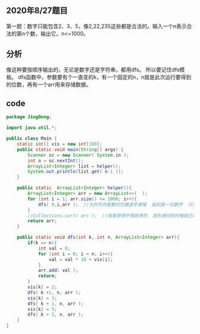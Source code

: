 ## 2020年8/27题目
第一题：数字只能包含2、3、5，像2,22,235这些都是合法的。输入一个n表示合法的第n个数，输出它。n<=1000。
## 分析
像这种要按顺序输出的，无论是数字还是字符串，都用dfs。 所以要记住dfs模板。 
dfs函数中，参数要有个一直变的k，有一个固定的n，n就是此次运行要得到的位数，再有一个arr用来存储数据。
## code
```java
package JingDong;

import java.util.*;

public class Main {
    static int[] vis = new int[100];
    public static void main(String[] args) {
        Scanner sc = new Scanner( System.in );
        int n = sc.nextInt();
        ArrayList<Integer> list = helper();
        System.out.println(list.get( n-1 ));
    }

    public static  ArrayList<Integer> helper(){
        ArrayList<Integer> arr = new ArrayList<>(  );
        for (int i = 1; arr.size() <= 1000; i++){
            dfs( 0,i,arr );  //大的方向是数的位数逐步递增  起初是一位数字  只需要到第1000个
        }
        //Collections.sort( arr );  //我是觉得不用排序的  因为递归的时候就已经按顺序了
        return arr;
    }

    public static void dfs(int k, int n, ArrayList<Integer> arr){
        if(k == n){
            int val = 0;
            for (int i = 0; i < n; i++){
                val = val * 10 + vis[i];
            }
            arr.add( val );
            return;
        }
        vis[k] = 2;
        dfs( k +1, n, arr );
        vis[k] = 3;
        dfs( k + 1, n, arr );
        vis[k] = 5;
        dfs( k + 1, n, arr );
    }
}
```